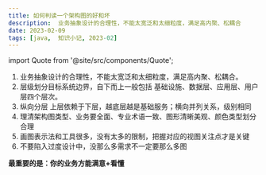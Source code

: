 ```yaml
---
title: 如何判读一个架构图的好和坏
description:  业务抽象设计的合理性，不能太宽泛和太细粒度，满足高内聚、松耦合
date: 2023-02-09
tags: [java,  知识小记, 2023-02]
---
```


import Quote from '@site/src/components/Quote';

> <Quote></Quote>


1. 业务抽象设计的合理性，不能太宽泛和太细粒度，满足高内聚、松耦合。
2. 层级划分目标系统边界，自下而上一般包括 基础设施、数据层、应用层、用户层四个层次。
3. 纵向分层 上层依赖于下层，越底层越是基础服务；横向并列关系，级别相同
4. 理清架构图类型、业务要全面、专业术语一致、图形清晰美观、颜色类型划分合理
5. 画图表示法和工具很多，没有太多的限制，把握对应的视图关注点才是关键
6. 不要陷入过度设计中，没那么多需求不一定要那么多图

**最重要的是：你的业务方能满意+看懂**
